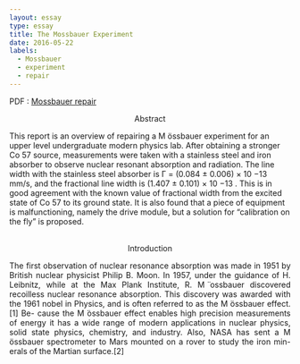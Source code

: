 ```yaml
---
layout: essay
type: essay
title: The Mossbauer Experiment
date: 2016-05-22
labels:
  - Mossbauer
  - experiment
  - repair
---
```


PDF : [Mossbauer repair](mossFinal.pdf "mossFinal PDF")

<p align="center">
Abstract

<p align="justify">

  <t>This report is an overview of repairing a M ̈ossbauer experiment for an upper level undergraduate
modern physics lab. After obtaining a stronger Co 57 source, measurements were taken with a
stainless steel and iron absorber to observe nuclear resonant absorption and radiation. The line
width with the stainless steel absorber is Γ = (0.084 ± 0.006) × 10 −13 mm/s, and the fractional
line width is (1.407 ± 0.101) × 10 −13 . This is in good agreement with the known value of fractional
width from the excited state of Co 57 to its ground state. It is also found that a piece of equipment
is malfunctioning, namely the drive module, but a solution for “calibration on the fly” is proposed.<br>
<br>
<p align="center">
Introduction

<p align="justify">
  <t>The first observation of nuclear resonance absorption was made in 1951 by British nuclear
physicist Philip B. Moon. In 1957, under the guidance of H. Leibnitz, while at the Max Plank
Institute, R. M ̈ossbauer discovered recoilless nuclear resonance absorption. This discovery was
awarded with the 1961 nobel in Physics, and is often referred to as the M ̈ossbauer effect.[1] Be-
cause the M ̈ossbauer effect enables high precision measurements of energy it has a wide range
of modern applications in nuclear physics, solid state physics, chemistry, and industry. Also,
NASA has sent a M ̈ossbauer spectrometer to Mars mounted on a rover to study the iron min-
erals of the Martian surface.[2]
